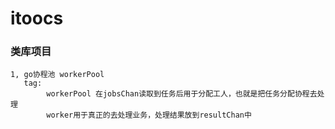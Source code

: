 # itoocs
### 类库项目
    1, go协程池 workerPool
       tag: 
            workerPool 在jobsChan读取到任务后用于分配工人，也就是把任务分配协程去处理
            worker用于真正的去处理业务，处理结果放到resultChan中

